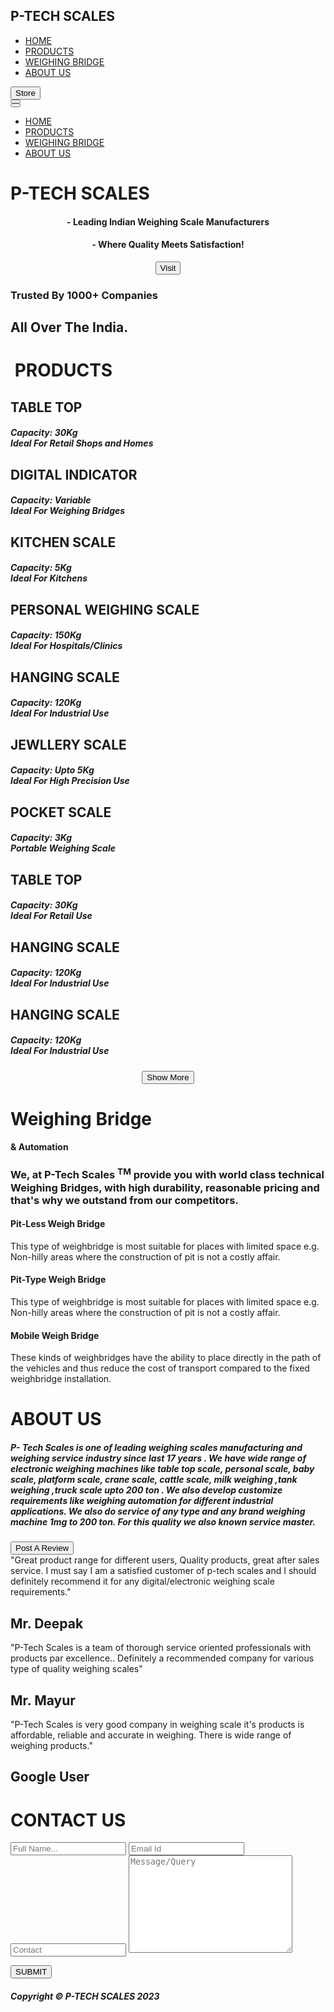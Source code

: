 <!DOCTYPE html>
<html lang="en">

<head>
    <meta charset="UTF-8">
    <meta http-equiv="X-UA-Compatible" content="IE=edge">
    <meta name="viewport" content="width=device-width, initial-scale=1.0">
    <title>P-TECH SCALES</title>
    <link rel="stylesheet" href="style.css">
</head>

<body>
    <nav class="nav">
        <div class="nav-left">
            <h1>P-TECH SCALES</h1>
        </div>
        <div class="nav-right">
            <ul>
                <a href="#">
                    <li>HOME</li>
                </a>
                <a href="#products">
                    <li>PRODUCTS</li>
                </a>
                <a href="#weigh">
                    <li>WEIGHING BRIDGE</li>
                </a>
                <a href="#about-us">
                    <li>ABOUT US</li>
                </a>
            </ul>
            <button class="button-default">
                <div class="flex"><span>
                        <div class="icon"></div>Store
                    </span></div>
            </button>
        </div>
        <button class="ham" onclick="showmenu()" id="ham">
            <div class="hamburger"></div>
        </button>
    </nav>
    <div class="menu" id="panel">
        <button class="cross-button" onclick="hidemenu()">
            <div class="cross"></div>
        </button>
        <ul>
            <a href="#" onclick="hidemenu()">
                <li>HOME</li>
            </a>
            <a href="#products" onclick="hidemenu()">
                <li>PRODUCTS</li>
            </a>
            <a href="#weigh" onclick="hidemenu()">
                <li>WEIGHING BRIDGE</li>
            </a>
            <a href="#about-us" onclick="hidemenu()">
                <li>ABOUT US</li>
            </a>
        </ul>
    </div>
    <div class="home section">
        <div class="home-left">
            <h1>P-TECH SCALES</h1>
            <center>
                <h4>- Leading Indian Weighing Scale Manufacturers</h4>
                <h4 class="margin">- Where Quality Meets Satisfaction!</h4>
                <a href="#trust" class="no-decoration"><button
                        class="button-default no-margin-button">Visit</button></a>
            </center>
        </div>
        <div class="home-right">
            <div class="hero"></div>
        </div>
    </div>
    <div class="trust" id="trust">
        <h3>Trusted By 1000+ Companies</h3>
        <h2>All Over The India.</h2>
    </div>
    <div class="products section" id="products">
        <h1>&nbsp;PRODUCTS&nbsp;</h1>
        <div class="card-section">
            <div class="card">
                <div class="card-image table-top"></div>
                <div class="card-info">
                    <h2>TABLE TOP</h2>
                    <h5>Capacity: 30Kg <br> Ideal For Retail Shops and Homes</h5>
                    <!-- <h4>₹2700/-</h4> -->
                </div>
            </div>
            <div class="card">
                <div class="card-image digital-indicator"></div>
                <div class="card-info">
                    <h2>DIGITAL INDICATOR</h2>
                    <h5>Capacity: Variable <br> Ideal For Weighing Bridges</h5>
                    <!-- <h4>₹5000/-</h4> -->
                </div>
            </div>
            <div class="card">
                <div class="card-image kitchen"></div>
                <div class="card-info">
                    <h2>KITCHEN SCALE</h2>
                    <h5>Capacity: 5Kg <br> Ideal For Kitchens</h5>
                    <!-- <h4>₹700/-</h4> -->
                </div>
            </div>
            <div class="card">
                <div class="card-image personal"></div>
                <div class="card-info">
                    <h2>PERSONAL WEIGHING SCALE</h2>
                    <h5>Capacity: 150Kg <br> Ideal For Hospitals/Clinics</h5>
                    <!-- <h4>₹900/-</h4> -->
                </div>
            </div>
            <div class="card">
                <div class="card-image hanging"></div>
                <div class="card-info">
                    <h2>HANGING SCALE</h2>
                    <h5>Capacity: 120Kg <br> Ideal For Industrial Use</h5>
                    <!-- <h4>₹700/-</h4> -->
                </div>
            </div>
            <div class="card">
                <div class="card-image jewellery"></div>
                <div class="card-info">
                    <h2>JEWLLERY SCALE</h2>
                    <h5>Capacity: Upto 5Kg <br> Ideal For High Precision Use</h5>
                    <!-- <h4>₹4000/-</h4> -->
                </div>
            </div>
            <div class="card">
                <div class="card-image pocket"></div>
                <div class="card-info">
                    <h2>POCKET SCALE</h2>
                    <h5>Capacity: 3Kg <br> Portable Weighing Scale</h5>
                    <!-- <h4>₹900/-</h4> -->
                </div>
            </div>
            <div class="card">
                <div class="card-image tt"></div>
                <div class="card-info">
                    <h2>TABLE TOP</h2>
                    <h5>Capacity: 30Kg <br> Ideal For Retail Use</h5>
                    <!-- <h4>₹700/-</h4> -->
                </div>
            </div>
            <div class="card  hide">
                <div class="card-image hanging"></div>
                <div class="card-info">
                    <h2>HANGING SCALE</h2>
                    <h5>Capacity: 120Kg <br> Ideal For Industrial Use</h5>
                    <!-- <h4>₹700/-</h4> -->
                </div>
            </div>
            <div class="card hide">
                <div class="card-image hanging"></div>
                <div class="card-info">
                    <h2>HANGING SCALE</h2>
                    <h5>Capacity: 120Kg <br> Ideal For Industrial Use</h5>
                    <!-- <h4>₹700/-</h4> -->
                </div>
            </div>
        </div>
        <center> <button class="button-default no-margin-button showmorebutton" onclick="check()" id="showmore">Show
                More</button>
        </center>
    </div>
    <div class="weighing-bridge" id="weigh">
        <div class="weighing-bridge-left">
            <h1>Weighing Bridge <br>
                <h4>& Automation</h4>
            </h1>
        </div>
        <div class="weighing-bridge-right">
            <div class="weigh-top">
                <h3>We, at P-Tech Scales <sup>TM</sup> provide you with world class technical Weighing Bridges, with
                    high durability, reasonable pricing and that's why we outstand from our competitors.</h3>
            </div>
            <div class="weigh-bottom">
                <div class="weigh-card">
                    <div class="weigh-image pit"></div>
                    <div class="weigh-info">
                        <div class="weigh-heading">
                            <h4>Pit-Less Weigh Bridge</h4>
                        </div>
                        <div class="weigh-text">This type of weighbridge is most suitable for places with limited space
                            e.g. Non-hilly areas where the construction of pit is not a costly affair.</div>
                    </div>
                </div>
                <div class="weigh-card">
                    <div class="weigh-image pit-type"></div>
                    <div class="weigh-info">
                        <div class="weigh-heading">
                            <h4>Pit-Type Weigh Bridge</h4>
                        </div>
                        <div class="weigh-text">This type of weighbridge is most suitable for places with limited space
                            e.g. Non-hilly areas where the construction of pit is not a costly affair.</div>
                    </div>
                </div>
                <div class="weigh-card no-border">
                    <div class="weigh-image mobile "></div>
                    <div class="weigh-info">
                        <div class="weigh-heading">
                            <h4>Mobile Weigh Bridge</h4>
                        </div>
                        <div class="weigh-text">These kinds of weighbridges have the ability to place directly in the
                            path of the vehicles and thus reduce the cost of transport compared to the fixed weighbridge
                            installation.</div>
                    </div>
                </div>
            </div>
            <!-- <button class="button-default" >Know More</button> -->
        </div>
    </div>
    <div class="about-us" id="about-us">
        <h1>ABOUT US</h1>
        <div class="about-bg">
            <h5>P- Tech Scales is one of leading weighing scales manufacturing and weighing service industry since last
                17 years .
                We have wide range of electronic weighing machines like table top scale, personal scale, baby scale,
                platform scale, crane scale, cattle scale, milk weighing ,tank weighing ,truck scale upto 200 ton .
                We also develop customize requirements like weighing automation for different industrial applications.
                We also do service of any type and any brand weighing machine 1mg to 200 ton.
                For this quality we also known service master.</h5>
        </div>
        <a href="https://www.google.com/search?hl=en-IN&gl=in&q=P-Tech+Scales,+P.no.+E+-98,+Welcome+industrial+complex,+Sanjay+Colony,+Sector+23,+Faridabad,+Haryana+121004&ludocid=3151429461554405174&lsig=AB86z5WweFuQ-I9mid67zen6NUhd#lrd=0x390cdbf7464c6e39:0x2bbc2065f6a69f36,3"
            target="_blank"><button class="round-hollow">Post A Review</button></a>
        <div class="reviews">
            <div class="review-card">
                <center>
                    <div class="review-text" style="text-align: left;">"Great product range for different users, Quality
                        products, great after sales service. I must say I am a satisfied customer of p-tech scales and I
                        should definitely recommend it for any digital/electronic weighing scale requirements."</div>
                </center>
                <div class="top">
                    <div class="rating star"></div>
                    <div class="name">
                        <h2>Mr. Deepak</h2>
                    </div>
                </div>
            </div>
            <div class="review-card">
                <center>
                    <div class="review-text" style="text-align: left;">"P-Tech Scales is a team of thorough service
                        oriented professionals with products par excellence.. Definitely a recommended company for
                        various type of quality weighing scales"</div>
                </center>
                <div class="top">
                    <div class="rating star"></div>
                    <div class="name">
                        <h2>Mr. Mayur</h2>
                    </div>
                </div>
            </div>
            <div class="review-card">
                <center>
                    <div class="review-text" style="text-align: left;">"P-Tech Scales is very good company in weighing
                        scale it's products is affordable, reliable and accurate in weighing. There is wide range of
                        weighing products."</div>
                </center>
                <div class="top">
                    <div class="rating star"></div>
                    <div class="name">
                        <h2>Google User</h2>
                    </div>
                </div>
            </div>
        </div>
    </div>
    <div class="contact">
        <h1>CONTACT US</h1>
        <form action="" onsubmit="sendEmail(); reset(); return false;">
            <input type="text" placeholder="Full Name...">
            <input type="text" placeholder="Email Id" id="email">
            <input type="number" placeholder="Contact">
            <textarea name="msg" id="msg" cols="30" rows="10" class="text" placeholder="Message/Query"></textarea>
        </form>
        <button class="button-default white no-margin-button" onclick="sendEmail()">SUBMIT</button>
        <!-- <button class="button-default white" type="reset">SUBMIT</button> -->
        <h5>Copyright &copy; P-TECH SCALES 2023</h5>
    </div>
    <script src="https://smtpjs.com/v3/smtp.js">
    </script>

    

<script>
        function sendEmail() {
            console.log("EMAIL")
            Email.send({
                Host: "smtp.elasticemail.com",
                Username: "54fca6c3-a751-4a67-8885-9060e40de33f",
                Password: "00#",
                To: 'varun2365scifi@gmail.com',
                From: document.getElementById("email").value,
                Subject: "This is the subject",
                Body: "And this is the body"
            }).then(
                message => alert(message)
            );
        
        }
        document.getElementById("panel").id = "tab";
        document.getElementById("ham").id = "ham";
        document.querySelectorAll('*').forEach(elem => {
            if (elem.offsetWidth > document.documentElement.offsetWidth) {
                console.log('Problem child: ', el);
            }
        });
        function hidemenu() {
            tab.style.opacity = "0";
            setTimeout(() => { tab.style.display = "none"; }, 300);
        }
        function showmenu() {
            tab.style.display = "block";
            setTimeout(() => { tab.style.opacity = "1"; }, 300);
        }


        const hide = document.querySelectorAll(".hide");
        let num = hide.length;
        console.log(num)
        const button = document.querySelector(".showmorebutton");
        function check() {
            if (button.id == "showmore") {
                for (i = 0; i < num; i++) {
                    hide[i].style.display = "block";
                }
                button.innerText = "Show Less";
                button.id = "showless";

            }
            else if (button.id = "showless") {
                for (i = 0; i < num; i++) {
                    hide[i].style.display = "none";
                }
                button.innerText = "Show More";
                button.id = "showmore";
            }
        }

    </script>
</body>

</html>
